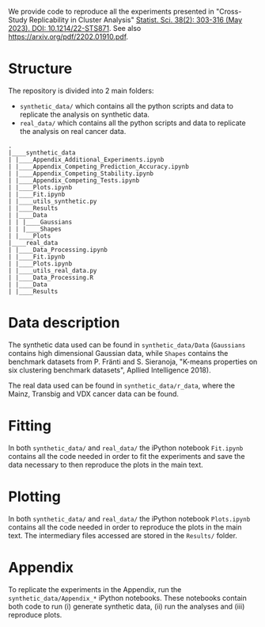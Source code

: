 We provide code to reproduce all the experiments presented in "Cross-Study Replicability in Cluster Analysis" [Statist. Sci. 38(2): 303-316 (May 2023). DOI: 10.1214/22-STS871](https://projecteuclid.org/journals/statistical-science/advance-publication/Cross-Study-Replicability-in-Cluster-Analysis/10.1214/22-STS871.short). See also https://arxiv.org/pdf/2202.01910.pdf. 

# Structure

The repository is divided into 2 main folders:
* `synthetic_data/` which contains all the python scripts and data to replicate the analysis on synthetic data. 
* `real_data/` which contains all the python scripts and data to replicate the analysis on real cancer data. 

```
.
|____synthetic_data
| |____Appendix_Additional_Experiments.ipynb
| |____Appendix_Competing_Prediction_Accuracy.ipynb
| |____Appendix_Competing_Stability.ipynb
| |____Appendix_Competing_Tests.ipynb
| |____Plots.ipynb
| |____Fit.ipynb
| |____utils_synthetic.py
| |____Results
| |____Data
| | |____Gaussians
| | |____Shapes
| |____Plots
|____real_data
| |____Data_Processing.ipynb
| |____Fit.ipynb
| |____Plots.ipynb
| |____utils_real_data.py
| |____Data_Processing.R
| |____Data
| |____Results
```


# Data description

The synthetic data used can be found in `synthetic_data/Data` (`Gaussians` contains high dimensional Gaussian data, while `Shapes` contains the benchmark datasets from P. Fränti and S. Sieranoja, "K-means properties on six clustering benchmark datasets", Apllied Intelligence 2018).

The real data used can be found in `synthetic_data/r_data`, where the Mainz, Transbig and VDX cancer data can be found. 


# Fitting

In both `synthetic_data/` and `real_data/` the iPython notebook `Fit.ipynb` contains all the code needed in order to fit the experiments and save the data necessary to then reproduce the plots in the main text.

# Plotting

In both `synthetic_data/` and `real_data/` the iPython notebook `Plots.ipynb` contains all the code needed in order to reproduce the plots in the main text. The intermediary files accessed are stored in the `Results/` folder.

# Appendix

To replicate the experiments in the Appendix, run the `synthetic_data/Appendix_*` iPython notebooks. These notebooks contain both code to run (i) generate synthetic data, (ii) run the analyses and (iii) reproduce plots.
